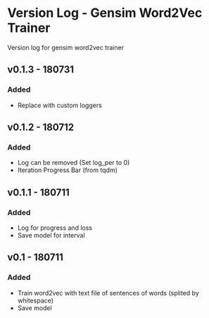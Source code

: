 # Version Log - Gensim Word2Vec Trainer

Version log for gensim word2vec trainer

## v0.1.3 - 180731

### Added
- Replace with custom loggers

## v0.1.2 - 180712

### Added
- Log can be removed (Set log_per to 0)
- Iteration Progress Bar (from tqdm)

## v0.1.1 - 180711

### Added
- Log for progress and loss
- Save model for interval

## v0.1 - 180711

### Added
- Train word2vec with text file of sentences of words (splited by whitespace)
- Save model
